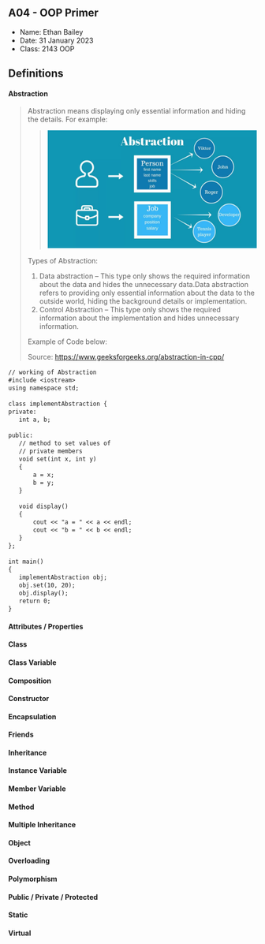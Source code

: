 ## A04 - OOP Primer

- Name: Ethan Bailey
- Date: 31 January 2023
- Class: 2143 OOP

## Definitions

#### Abstraction
> Abstraction means displaying only essential information and hiding the details. For example: 
>><img src="https://github.com/EthanJBailey/2143-OOP-bailey/blob/main/Assignments/OOP_Primer/images/Abstraction.jpg" width=500>
> Types of Abstraction:
> 1. Data abstraction – This type only shows the required information about the data and hides the unnecessary data.Data abstraction refers to providing only essential information about the data to the outside world, hiding the background details or implementation.
> 2. Control Abstraction – This type only shows the required information about the implementation and hides unnecessary information.
>
>  Example of Code below:
>  
> Source: https://www.geeksforgeeks.org/abstraction-in-cpp/
 ````// C++ Program to Demonstrate the
// working of Abstraction
#include <iostream>
using namespace std;
 
class implementAbstraction {
private:
    int a, b;
 
public:
    // method to set values of
    // private members
    void set(int x, int y)
    {
        a = x;
        b = y;
    }
 
    void display()
    {
        cout << "a = " << a << endl;
        cout << "b = " << b << endl;
    }
};
 
int main()
{
    implementAbstraction obj;
    obj.set(10, 20);
    obj.display();
    return 0;
}
````

#### Attributes / Properties
>

#### Class
>

#### Class Variable
>

#### Composition
>

#### Constructor
>

#### Encapsulation
>

#### Friends
>

#### Inheritance
>

#### Instance Variable
>

#### Member Variable
>

#### Method
>

#### Multiple Inheritance
>

#### Object
>

#### Overloading
>

#### Polymorphism
>

#### Public / Private / Protected
>

#### Static
>

#### Virtual
